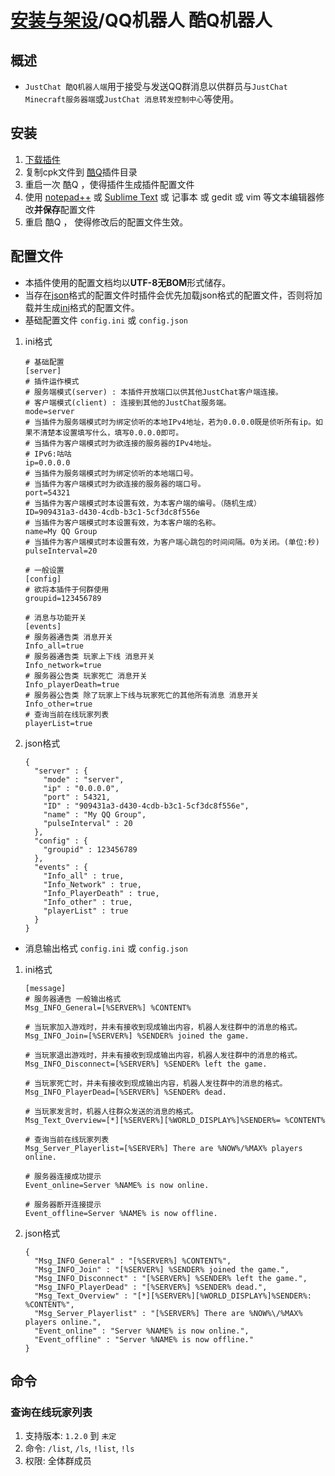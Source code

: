 # [安装与架设](../)/QQ机器人 酷Q机器人

## 概述
- `JustChat 酷Q机器人端`用于接受与发送QQ群消息以供群员与`JustChat Minecraft服务器端`或`JustChat 消息转发控制中心`等使用。

## 安装
1. [下载插件](https://github.com/ExerciseBook/JustChat/releases/)
1. 复制cpk文件到 [酷Q](https://cqp.cc)插件目录
1. 重启一次 酷Q ，使得插件生成插件配置文件
1. 使用 [notepad++](https://notepad-plus-plus.org/) 或 [Sublime Text](http://www.sublimetext.com/) 或 记事本 或 gedit 或 vim 等文本编辑器修改**并保存**配置文件
1. 重启 酷Q ， 使得修改后的配置文件生效。

## 配置文件
- 本插件使用的配置文档均以**UTF-8无BOM**形式储存。
- 当存在[json](https://json.org)格式的配置文件时插件会优先加载json格式的配置文件，否则将加载并生成[ini](https://zh.wikipedia.org/wiki/INI%E6%96%87%E4%BB%B6)格式的配置文件。
- 基础配置文件 `config.ini` 或 `config.json`
1. ini格式
	```
	# 基础配置
	[server]
	# 插件运作模式
	# 服务端模式(server) : 本插件开放端口以供其他JustChat客户端连接。
	# 客户端模式(client) : 连接到其他的JustChat服务端。
	mode=server
	# 当插件为服务端模式时为绑定侦听的本地IPv4地址，若为0.0.0.0既是侦听所有ip。如果不清楚本设置填写什么，填写0.0.0.0即可。
	# 当插件为客户端模式时为欲连接的服务器的IPv4地址。
	# IPv6:咕咕
	ip=0.0.0.0
	# 当插件为服务端模式时为绑定侦听的本地端口号。
	# 当插件为客户端模式时为欲连接的服务器的端口号。
	port=54321
	# 当插件为客户端模式时本设置有效，为本客户端的编号。（随机生成）
	ID=909431a3-d430-4cdb-b3c1-5cf3dc8f556e
	# 当插件为客户端模式时本设置有效，为本客户端的名称。
	name=My QQ Group
	# 当插件为客户端模式时本设置有效，为客户端心跳包的时间间隔。0为关闭。(单位:秒)
	pulseInterval=20

	# 一般设置
	[config]
	# 欲将本插件于何群使用
	groupid=123456789

	# 消息与功能开关
	[events]
	# 服务器通告类 消息开关
	Info_all=true
	# 服务器通告类 玩家上下线 消息开关
	Info_network=true
	# 服务器公告类 玩家死亡 消息开关
	Info_playerDeath=true
	# 服务器公告类 除了玩家上下线与玩家死亡的其他所有消息 消息开关
	Info_other=true
	# 查询当前在线玩家列表
	playerList=true
	```
1. json格式
	```
	{
	  "server" : {
		"mode" : "server",
		"ip" : "0.0.0.0",
		"port" : 54321,
		"ID" : "909431a3-d430-4cdb-b3c1-5cf3dc8f556e",
		"name" : "My QQ Group",
		"pulseInterval" : 20
	  },
	  "config" : {
		"groupid" : 123456789
	  },
	  "events" : {
		"Info_all" : true,
		"Info_Network" : true,
		"Info_PlayerDeath" : true,
		"Info_other" : true,
		"playerList" : true
	  }
	}
	```
- 消息输出格式 `config.ini` 或 `config.json`
1. ini格式
	```
	[message]
	# 服务器通告 一般输出格式
	Msg_INFO_General=[%SERVER%] %CONTENT%

	# 当玩家加入游戏时，并未有接收到现成输出内容，机器人发往群中的消息的格式。
	Msg_INFO_Join=[%SERVER%] %SENDER% joined the game.

	# 当玩家退出游戏时，并未有接收到现成输出内容，机器人发往群中的消息的格式。
	Msg_INFO_Disconnect=[%SERVER%] %SENDER% left the game.

	# 当玩家死亡时，并未有接收到现成输出内容，机器人发往群中的消息的格式。
	Msg_INFO_PlayerDead=[%SERVER%] %SENDER% dead.

	# 当玩家发言时，机器人往群众发送的消息的格式。
	Msg_Text_Overview=[*][%SERVER%][%WORLD_DISPLAY%]%SENDER%= %CONTENT%

	# 查询当前在线玩家列表
	Msg_Server_Playerlist=[%SERVER%] There are %NOW%/%MAX% players online.

	# 服务器连接成功提示
	Event_online=Server %NAME% is now online.

	# 服务器断开连接提示
	Event_offline=Server %NAME% is now offline.
	```
1. json格式
	```
	{
	  "Msg_INFO_General" : "[%SERVER%] %CONTENT%",
	  "Msg_INFO_Join" : "[%SERVER%] %SENDER% joined the game.",
	  "Msg_INFO_Disconnect" : "[%SERVER%] %SENDER% left the game.",
	  "Msg_INFO_PlayerDead" : "[%SERVER%] %SENDER% dead.",
	  "Msg_Text_Overview" : "[*][%SERVER%][%WORLD_DISPLAY%]%SENDER%: %CONTENT%",
	  "Msg_Server_Playerlist" : "[%SERVER%] There are %NOW%\/%MAX% players online.",
	  "Event_online" : "Server %NAME% is now online.",
	  "Event_offline" : "Server %NAME% is now offline."
	}
	```

## 命令

### 查询在线玩家列表
1. 支持版本: `1.2.0` 到 `未定`
1. 命令: `/list`, `/ls`, `!list`, `!ls`
1. 权限: 全体群成员